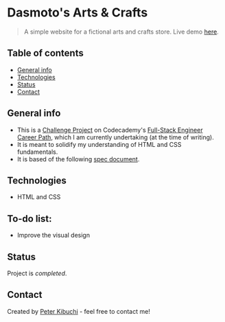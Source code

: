 # Dasmoto's Arts & Crafts
> A simple website for a fictional arts and crafts store.
> Live demo [here](https://peterkibuchi.github.io/dasmotos).


## Table of contents
* [General info](#general-info)
* [Technologies](#technologies)
* [Status](#status)
* [Contact](#contact)


## General info
- This is a [Challenge Project](https://www.codecademy.com/paths/full-stack-engineer-career-path/tracks/fscp-web-development-fundamentals/modules/fecp-developing-with-css/projects/dasmoto) on Codecademy's [Full-Stack Engineer Career Path](https://www.codecademy.com/learn/paths/full-stack-engineer-career-path), which I am currently undertaking (at the time of writing).
- It is meant to solidify my understanding of HTML and CSS fundamentals.
- It is based of the following [spec document](https://content.codecademy.com/courses/freelance-1/unit-2/dasmotos-arts_redline.jpg).


## Technologies
* HTML and CSS


## To-do list:
* Improve the visual design

## Status
Project is _completed_.


## Contact
Created by [Peter Kibuchi](https://peterkibuchi.com) - feel free to contact me!